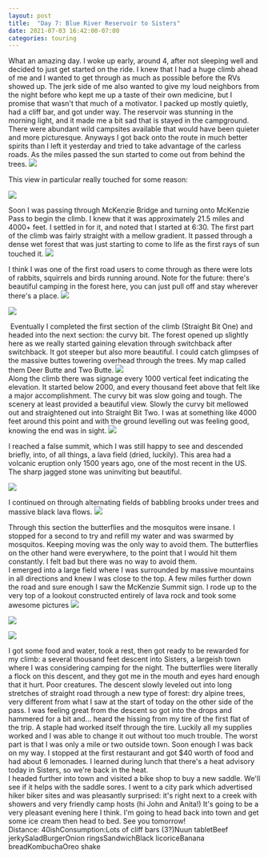 ```yaml
---
layout: post
title:  "Day 7: Blue River Reservoir to Sisters"
date: 2021-07-03 16:42:00-07:00
categories: touring
---
```

What an amazing day. I woke up early, around 4, after not sleeping well and decided to just get started on the ride. I knew that I had a huge climb ahead of me and I wanted to get through as much as possible before the RVs showed up. The jerk side of me also wanted to give my loud neighbors from the night before who kept me up a taste of their own medicine, but I promise that wasn't that much of a motivator. I packed up mostly quietly, had a cliff bar, and got under way. The reservoir was stunning in the morning light, and it made me a bit sad that is stayed in the campground. There were abundant wild campsites available that would have been quieter and more picturesque. Anyways I got back onto the route in much better spirits than I left it yesterday and tried to take advantage of the carless roads. As the miles passed the sun started to come out from behind the trees.
[![](/assets/1625355416771515-0.png)](/assets/1625355416771515-0.png)
  
This view in particular really touched for some reason:  

[![](/assets/1625355411535381-1.png)](/assets/1625355411535381-1.png)
  
Soon I was passing through McKenzie Bridge and turning onto McKenzie Pass to begin the climb. I knew that it was approximately 21.5 miles and 4000+ feet. I settled in for it, and noted that I started at 6:30. The first part of the climb was fairly straight with a mellow gradient. It passed through a dense wet forest that was just starting to come to life as the first rays of sun touched it.
[![](/assets/1625355406683802-2.png)](/assets/1625355406683802-2.png)
  
I think I was one of the first road users to come through as there were lots of rabbits, squirrels and birds running around. Note for the future: there's beautiful camping in the forest here, you can just pull off and stay wherever there's a place.
[![](/assets/1625355402133702-3.png)](/assets/1625355402133702-3.png)

[![](/assets/1625355397250869-4.png)](/assets/1625355397250869-4.png)
  
 Eventually I completed the first section of the climb (Straight Bit One) and headed into the next section: the curvy bit. The forest opened up slightly here as we really started gaining elevation through switchback after switchback. It got steeper but also more beautiful. I could catch glimpses of the massive buttes towering overhead through the trees. My map called them Deer Butte and Two Butte.
[![](/assets/1625355392300753-5.png)](/assets/1625355392300753-5.png)  
Along the climb there was signage every 1000 vertical feet indicating the elevation. It started below 2000, and every thousand feet above that felt like a major accomplishment. The curvy bit was slow going and tough. The scenery at least provided a beautiful view. Slowly the curvy bit mellowed out and straightened out into Straight Bit Two. I was at something like 4000 feet around this point and with the ground levelling out was feeling good, knowing the end was in sight.
[![](/assets/1625355386918003-6.png)](/assets/1625355386918003-6.png)
  
I reached a false summit, which I was still happy to see and descended briefly, into, of all things, a lava field (dried, luckily). This area had a volcanic eruption only 1500 years ago, one of the most recent in the US. The sharp jagged stone was uninviting but beautiful.  

[![](/assets/1625355381554516-7.png)](/assets/1625355381554516-7.png)
  
I continued on through alternating fields of babbling brooks under trees and massive black lava flows.
[![](/assets/1625355374638462-8.png)](/assets/1625355374638462-8.png)
  
Through this section the butterflies and the mosquitos were insane. I stopped for a second to try and refill my water and was swarmed by mosquitos. Keeping moving was the only way to avoid them. The butterflies on the other hand were everywhere, to the point that I would hit them constantly. I felt bad but there was no way to avoid them.  
I emerged into a large field where I was surrounded by massive mountains in all directions and knew I was close to the top. A few miles further down the road and sure enough I saw the McKenzie Summit sign. I rode up to the very top of a lookout constructed entirely of lava rock and took some awesome pictures
[![](/assets/1625355369112630-9.png)](/assets/1625355369112630-9.png)

[![](/assets/1625355362786709-10.png)](/assets/1625355362786709-10.png)

[![](/assets/1625355357101148-11.png)](/assets/1625355357101148-11.png)
  
I got some food and water, took a rest, then got ready to be rewarded for my climb: a several thousand feet descent into Sisters, a largeish town where I was considering camping for the night. The butterflies were literally a flock on this descent, and they got me in the mouth and eyes hard enough that it hurt. Poor creatures. The descent slowly leveled out into long stretches of straight road through a new type of forest: dry alpine trees, very different from what I saw at the start of today on the other side of the pass. I was feeling great from the descent so got into the drops and hammered for a bit and... heard the hissing from my tire of the first flat of the trip. A staple had worked itself through the tire. Luckily all my supplies worked and I was able to change it out without too much trouble. The worst part is that I was only a mile or two outside town. Soon enough I was back on my way. I stopped at the first restaurant and got $40 worth of food and had about 6 lemonades. I learned during lunch that there's a heat advisory today in Sisters, so we're back in the heat.   
I headed further into town and visited a bike shop to buy a new saddle. We'll see if it helps with the saddle sores. I went to a city park which advertised hiker biker sites and was pleasantly surprised: it's right next to a creek with showers and very friendly camp hosts (hi John and Anita!) It's going to be a very pleasant evening here I think. I'm going to head back into town and get some ice cream then head to bed. See you tomorrow!  
Distance: 40ishConsumption:Lots of cliff bars (3?)Nuun tabletBeef jerkySaladBurgerOnion ringsSandwichBlack licoriceBanana breadKombuchaOreo shake
